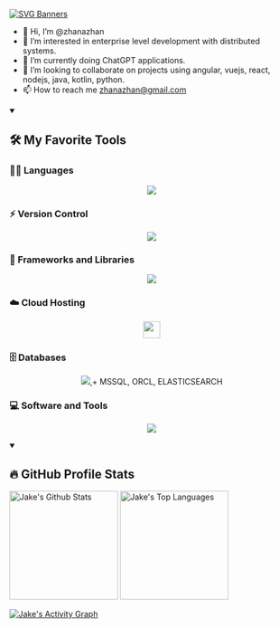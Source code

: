 [![SVG Banners](https://svg-banners.vercel.app/api?type=typeWriter&text1=Jake%20👨🏽‍💻%20|%20Frontend%20%2B%20Backend%20%3D%20❤️&width=800&height=110)](https://github.com/Akshay090/svg-banners)

- 👋 Hi, I’m @zhanazhan
- 👀 I’m interested in enterprise level development with distributed systems.
- 🌱 I’m currently doing ChatGPT applications.
- 💞️ I’m looking to collaborate on projects using angular, vuejs, react, nodejs, java, kotlin, python.
- 📫 How to reach me zhanazhan@gmail.com

<!---
zhanazhan/zhanazhan is a ✨ special ✨ repository because its `README.md` (this file) appears on your GitHub profile.
You can click the Preview link to take a look at your changes.
--->

<details open> 
  <summary><h2>🛠️ My Favorite Tools</h2></summary>
  <!-- Some badges are from https://github.com/Ileriayo/markdown-badges -->

  <h3>👨‍💻 Languages</h3>

  <p align="center">
    <a href="https://skillicons.dev">
      <img src="https://skillicons.dev/icons?i=java,ts,py,cs" />
    </a>
  </p>

  <h3>⚡ Version Control</h3>
  <p align="center">
     <img src="https://skillicons.dev/icons?i=github,gitlab" />
  </p>

  <h3>🧰 Frameworks and Libraries</h3>
  
  <p align="center">
    <a href="https://skillicons.dev">
      <img src="https://skillicons.dev/icons?i=nodejs,angular,vue,react,spring,redis,materialui" />
    </a>
  </p>
  
  <h3>☁️ Cloud Hosting</h3>
  
  <p align="center">
    <a href="https://www.digitalocean.com/">
      <img src="https://cdn.cdnlogo.com/logos/d/81/digitalocean-icon.svg" width="30" height="30">
    </a>
  </p>
  
  <h3>🗄️ Databases </h3>
  
  <p align="center">
    <a href="https://skillicons.dev">
      <img src="https://skillicons.dev/icons?i=mongodb,postgres" /> 
    </a>
    + <span>MSSQL, ORCL, ELASTICSEARCH</span>
  </p>
  
  <h3>💻 Software and Tools</h3>
  
  <p align="center">
    <a href="https://skillicons.dev">
      <img src="https://skillicons.dev/icons?i=git,idea,vscode,linux,docker,vim,bash" />
    </a>
  </p>
    
</details>


<details open> 
  <summary><h2>🔥 GitHub Profile Stats</h2></summary>
<!-- https://github.com/anuraghazra/github-readme-stats -->

  <a href="https://github.com/anuraghazra/github-readme-stats"><img alt="Jake's Github Stats" src="https://denvercoder1-github-readme-stats.vercel.app/api/?username=zhanazhan&show_icons=true&include_all_commits=true&count_private=true&theme=react&hide_border=true&bg_color=1F222E&title_color=F85D7F&icon_color=F8D866" height="192px"/></a>
  <a href="https://github.com/anuraghazra/github-readme-stats"><img alt="Jake's Top Languages" src="https://github-readme-stats.vercel.app/api/top-langs/?username=zhanazhan&langs_count=8&layout=compact&theme=react&hide_border=true&bg_color=1F222E&title_color=F85D7F&icon_color=F8D866&hide=Jupyter%20Notebook" height="192px"/></a>
  <br/>
  
  <!-- https://github.com/ashutosh00710/github-readme-activity-graph -->

  <a href="https://github.com/ashutosh00710/github-readme-activity-graph"><img alt="Jake's Activity Graph" src="https://github-readme-activity-graph.cyclic.app/graph/?username=zhanazhan&bg_color=1F222E&color=F8D866&line=F85D7F&point=FFFFFF&hide_border=true" /></a>
  
</details>
